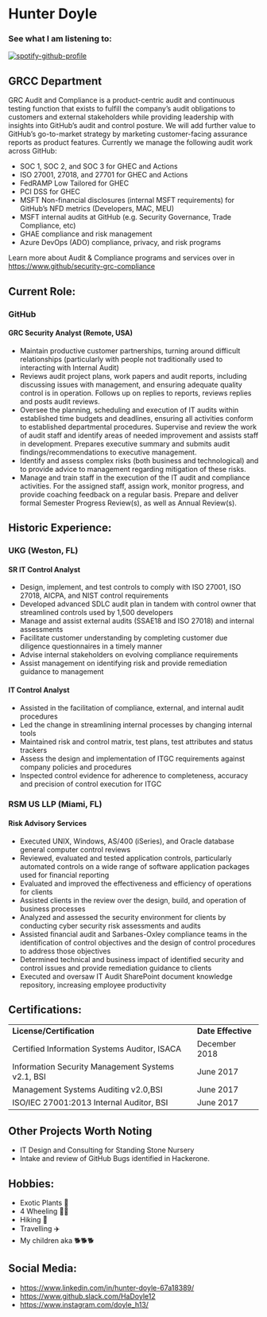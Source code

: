 # Hunter Doyle 

### See what I am listening to: 

[![spotify-github-profile](https://spotify-github-profile.vercel.app/api/view?uid=12133048755&cover_image=true&theme=novatorem&bar_color=53b14f&bar_color_cover=false)](https://github.com/kittinan/spotify-github-profile)

## GRCC Department

GRC Audit and Compliance is a product-centric audit and continuous testing function that exists to fulfill the company’s audit obligations to customers and external stakeholders while providing leadership with insights into GitHub’s audit and control posture. We will add further value to GitHub’s go-to-market strategy by marketing customer-facing assurance reports as product features. Currently we manage the following audit work across GitHub:

  - SOC 1, SOC 2, and SOC 3 for GHEC and Actions 
  - ISO 27001, 27018, and 27701 for GHEC and Actions
  - FedRAMP Low Tailored for GHEC
  - PCI DSS for GHEC
  - MSFT Non-financial disclosures (internal MSFT requirements) for GitHub’s NFD metrics (Developers, MAC, MEU)
  - MSFT internal audits at GitHub (e.g. Security Governance, Trade Compliance, etc)
  - GHAE compliance and risk management
  - Azure DevOps (ADO) compliance, privacy, and risk programs

Learn more about Audit & Compliance programs and services over in https://www.github/security-grc-compliance

## Current Role:

### GitHub 

#### GRC Security Analyst  (Remote, USA)
-	Maintain productive customer partnerships, turning around difficult relationships (particularly with people not traditionally used to interacting with Internal Audit)
- Reviews audit project plans, work papers and audit reports, including discussing issues with management, and ensuring adequate quality control is in operation. Follows up on replies to reports, reviews replies and posts audit reviews.
-	Oversee the planning, scheduling and execution of IT audits within established time budgets and deadlines, ensuring all activities conform to established departmental procedures. Supervise and review the work of audit staff and identify areas of needed improvement and assists staff in development. Prepares executive summary and submits audit findings/recommendations to executive management. 
- Identify and assess complex risks (both business and technological) and to provide advice to management regarding mitigation of these risks.
-	Manage and train staff in the execution of the IT audit and compliance activities. For the assigned staff, assign work, monitor progress, and provide coaching feedback on a regular basis. Prepare and deliver formal Semester Progress Review(s), as well as Annual Review(s). 


## Historic Experience: 

### UKG  (Weston, FL)

#### SR IT Control Analyst
  - Design, implement, and test controls to comply with ISO 27001, ISO 27018, AICPA, and NIST control requirements
  - Developed advanced SDLC audit plan in tandem with control owner that streamlined controls used by 1,500 developers
  - Manage and assist external audits (SSAE18 and ISO 27018) and internal assessments
  - Facilitate customer understanding by completing customer due diligence questionnaires in a timely manner
  - Advise internal stakeholders on evolving compliance requirements
  - Assist management on identifying risk and provide remediation guidance to management

#### IT Control Analyst
  - Assisted in the facilitation of compliance, external, and internal audit procedures
  - Led the change in streamlining internal processes by changing internal tools
  - Maintained risk and control matrix, test plans, test attributes and status trackers
  - Assess the design and implementation of ITGC requirements against company policies and procedures
  - Inspected control evidence for adherence to completeness, accuracy and precision of control execution for ITGC

### RSM US LLP	(Miami, FL)

#### Risk Advisory Services
  - Executed UNIX, Windows, AS/400 (iSeries), and Oracle database general computer control reviews
  - Reviewed, evaluated and tested application controls, particularly automated controls on a wide range of software application packages used for financial reporting
  - Evaluated and improved the effectiveness and efficiency of operations for clients
  - Assisted clients in the review over the design, build, and operation of business processes
  - Analyzed and assessed the security environment for clients by conducting cyber security risk assessments and audits
  - Assisted financial audit and Sarbanes-Oxley compliance teams in the identification of control objectives and the design of control procedures to address those objectives
  - Determined technical and business impact of identified security and control issues and provide remediation guidance to clients
  - Executed and oversaw IT Audit SharePoint document knowledge repository, increasing employee productivity

## Certifications: 

| | |
|---|---|
|**License/Certification**|**Date Effective**|
|Certified Information Systems Auditor, ISACA	|	December 2018 |
|Information Security Management Systems v2.1, BSI | June 2017 |
|Management Systems Auditing v2.0,BSI	| June 2017 |
|ISO/IEC 27001:2013 Internal Auditor, BSI	| June 2017 |

## Other Projects Worth Noting
- IT Design and Consulting for Standing Stone Nursery
- Intake and review of GitHub Bugs identified in Hackerone. 

## Hobbies:

  - Exotic Plants 🌴
  - 4 Wheeling 🚴‍♂️
  - Hiking 🥾
  - Travelling ✈️
  - My children aka 🐕🐕🐕

## Social Media: 

- https://www.linkedin.com/in/hunter-doyle-67a18389/
- https://www.github.slack.com/HaDoyle12
- https://www.instagram.com/doyle_h13/


<!---
HaDoyle12/HaDoyle12 is a ✨ special ✨ repository because its `README.md` (this file) appears on your GitHub profile.
You can click the Preview link to take a look at your changes.
--->
